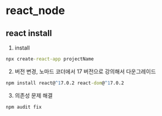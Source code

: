 # react_node

## react install
1. install
```cmd
npx create-react-app projectName
```

2. 버전 변경, 노마드 코더에서 17 버전으로 강의해서 다운그레이드
```cmd
npm install react@^17.0.2 react-dom@^17.0.2 
```

3. 의존성 문제 해결
```cmd
npm audit fix
```